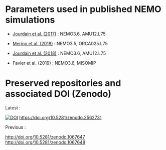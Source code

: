 # Parameters used in published NEMO simulations

* [Jourdain et al. (2017)](http://onlinelibrary.wiley.com/doi/10.1002/2016JC012509/abstract) : NEMO3.6, AMU12.L75

* [Merino et al. (2018)](https://doi.org/10.1016/j.ocemod.2017.11.009) : NEMO3.5, ORCA025.L75

* [Jourdain et al. (2018)](https://doi.org/10.1016/j.ocemod.2018.11.001) :  NEMO3.6, AMU12.L75

* Favier et al. (2019) : NEMO3.6, MISOMIP

# Preserved repositories and associated DOI (Zenodo)

Latest :

[![DOI](https://zenodo.org/badge/111217517.svg)](https://zenodo.org/badge/latestdoi/111217517) https://doi.org/10.5281/zenodo.2562731

Previous :

http://doi.org/10.5281/zenodo.1067647
http://doi.org/10.5281/zenodo.1067648 
